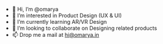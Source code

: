 - 👋 Hi, I’m @omarya
- 👀 I’m interested in Product Design (UX & UI)
- 🌱 I’m currently learning AR/VR Design
- 💞️ I’m looking to collaborate on Designing related products
- 📫 Drop me a mail at hi@omarya.in

<!---
omarya/omarya is a ✨ special ✨ repository because its `README.md` (this file) appears on your GitHub profile.
You can click the Preview link to take a look at your changes.
--->
